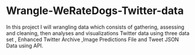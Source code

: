 # Wrangle-WeRateDogs-Twitter-data
In this project I will wrangling data which consists of gathering, assessing  and cleaning, then analyses and visualizations Twitter data using three data set , Enhanced Twitter Archive ,Image Predictions File and Tweet JSON Data using API.
